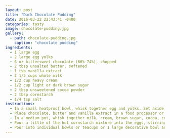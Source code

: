 ```yaml
---
layout: post
title: "Dark Chocolate Pudding"
date: 2016-03-22 22:43:41 -0400
categories: tasty 
image: chocolate-pudding.jpg
gallery: 
  - path: chocolate-pudding.jpg
    caption: "chocolate pudding"
ingredients:
  - 1 large egg
  - 2 large egg yolks
  - 6 oz bittersweet chocolate (66%-74%), chopped
  - 2 tbsp unsalted butter, softened
  - 1 tsp vanilla extract
  - 2 1/2 cups whole milk
  - 1/2 cup heavy cream
  - 1/2 cup light or dark brown sugar
  - 2 tbsp unsweetened cocoa powder
  - 2 tbsp cornstarch
  - 1/4 tsp salt
instructions:
  - In a small heatproof bowl, whisk together egg and yolks. Set aside.
  - Place chocolate, butter and vanilla extract in a food processor or blender but don’t turn on.
  - In a medium pot, whisk together milk, cream, brown sugar, cocoa, cornstarch and salt until smooth. Bring to a full boil, whisking, and let bubble for 1 to 2 minutes to activate cornstarch. At that point, it will start to thicken, and when it does immediately pull the pot off the heat. (You don’t want to overboil the cornstarch, which can cause it to thin out again.)
  - Pour a little of the hot cornstarch mixture into the eggs, stirring constantly to prevent them from curdling, then pour eggs back into the pan with the remaining cornstarch mixture. Cook over low heat, whisking constantly, until mixture just returns to a bare simmer (one bubble is plenty). Immediately pour into the food processor or blender. Run the machine until the pudding is very smooth (the hot milk mixture will melt the chocolate).
  - Pour into individual bowls or teacups or 1 large decorative bowl and cover with plastic wrap. Refrigerate until firm and cold, at least 4 hours for individual servings and as many as 8 hours for 1 large bowl. Pudding can be made 3 days ahead. Serve with whipped cream or whipped crème fraîche, decorated with chocolate shavings and a pinch of sea salt, if you like.
---
```

